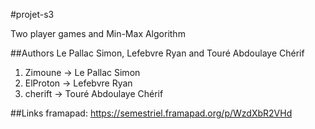 #projet-s3

Two player games and Min-Max Algorithm

##Authors
Le Pallac Simon, Lefebvre Ryan and Touré Abdoulaye Chérif

1. Zimoune -> Le Pallac Simon
2. ElProton -> Lefebvre Ryan
3. cherift -> Touré Abdoulaye Chérif

##Links
framapad: https://semestriel.framapad.org/p/WzdXbR2VHd
